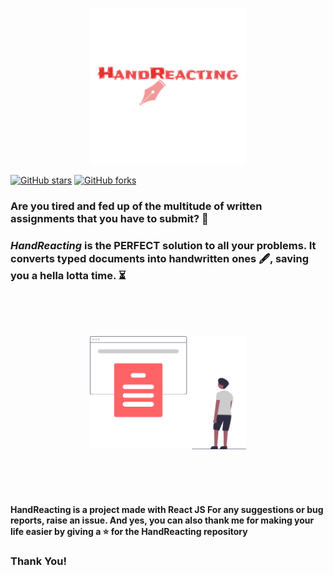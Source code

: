 <p align="center">
<img alt="handreacting_logo" src="./src/media/mainlogo.png" width="250px" />
</p>

[![GitHub stars](https://img.shields.io/github/stars/hhhrrrttt222111/handReacting?color=ff69b4&style=flatsquare)](https://github.com/hhhrrrttt222111/handReacting/stargazers)
[![GitHub forks](https://img.shields.io/github/forks/hhhrrrttt222111/handReacting?color=blueviolet&style=flatsquare)](https://github.com/hhhrrrttt222111/handReacting/network)

### Are you tired and fed up of the multitude of written assignments that you have to submit? 📝 
### *HandReacting* is the PERFECT solution to all your problems. It converts typed documents into handwritten ones 🖋, saving you a hella lotta time. ⏳

<br ><br ><br >


<p align="center">
<img alt="handreacting_image" src="./src/media/read.svg" width="250px" />
</p>


<br ><br ><br >

#### HandReacting is a project made with React JS For any suggestions or bug reports, raise an issue. And yes, you can also thank me for making your life easier by giving a ⭐ for the HandReacting repository
### Thank You!
